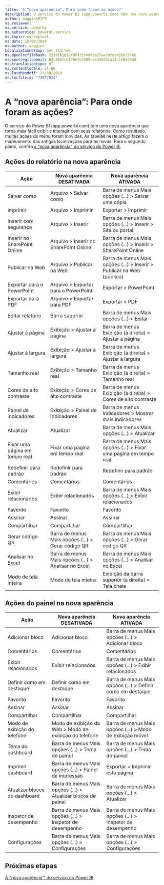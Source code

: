 ```yaml
---
title: 'A “nova aparência”: Para onde foram as ações?'
description: O serviço do Power BI (app.powerbi.com) tem uma nova aparência e muitas ações foram movidas. Este artigo possui tabelas com mapeamento de antigas localizações para as novas.
author: maggiesMSFT
ms.reviewer: ''
ms.service: powerbi
ms.subservice: powerbi-service
ms.topic: conceptual
ms.date: 10/08/2019
ms.author: maggies
LocalizationGroup: Get started
ms.openlocfilehash: 2216fb2b18fd0f35fe9ece25ae2bfeea26672a66
ms.sourcegitcommit: 64c860fcbf2969bf089cec358331a1fc1e0d39a8
ms.translationtype: HT
ms.contentlocale: pt-BR
ms.lasthandoff: 11/09/2019
ms.locfileid: "73872034"
---
```

# <a name="the-new-look-where-did-the-actions-go"></a>A “nova aparência”: Para onde foram as ações?

O serviço do Power BI (app.powerbi.com) tem uma nova aparência que torna mais fácil exibir e interagir com seus relatórios. Como resultado, muitas ações do menu foram movidas. As tabelas neste artigo fazem o mapeamento das antigas localizações para as novas. Para o segundo plano, confira [a "nova aparência" do serviço do Power BI](service-new-look.md).

## <a name="report-actions-in-the-new-look"></a>Ações do relatório na nova aparência

|Ação  |Nova aparência DESATIVADA  |Nova aparência ATIVADA  |
|---------|---------|---------|
| Salvar como | Arquivo > Salvar como  | Barra de menus Mais opções (...) > Salvar uma cópia |
| Imprimir | Arquivo > Imprimir | Exportar > Imprimir |
| Inserir com segurança | Arquivo > Inserir | Barra de menus Mais opções (...) > Inserir > Site ou portal |
| Inserir no SharePoint Online | Arquivo > Inserir no SharePoint Online | Barra de menus Mais opções (...) > Inserir > SharePoint Online |
| Publicar na Web | Arquivo > Publicar na Web | Barra de menus Mais opções (...) > Inserir > Publicar na Web (público) |
| Exportar para o PowerPoint | Arquivo > Exportar para o PowerPoint | Exportar > PowerPoint |
| Exportar para PDF | Arquivo > Exportar para PDF | Exportar > PDF |
|Editar relatório  | Barra superior   | Barra de menus Mais opções (...) > Editar |
| Ajustar à página | Exibição > Ajustar à página | Barra de menus Exibição (à direita) > Ajustar à página |
| Ajustar à largura | Exibição > Ajustar à largura | Barra de menus Exibição (à direita) > Ajustar à largura |
| Tamanho real | Exibição > Tamanho real | Barra de menus Exibição (à direita) > Tamanho real |
| Cores de alto contraste | Exibição > Cores de alto contraste | Barra de menus Exibição (à direita) > Cores de alto contraste |
| Painel de indicadores | Exibição > Painel de Indicadores |  Barra de menus Indicadores > Mostrar mais indicadores |
| Atualizar | Atualizar | Barra de menus Mais opções (...) > Atualizar |
| Fixar uma página em tempo real | Fixar uma página em tempo real | Barra de menus Mais opções (...) > Fixar uma página em tempo real |
| Redefinir para padrão | Redefinir para padrão | Redefinir para padrão |
| Comentários | Comentários | Comentários |
| Exibir relacionados | Exibir relacionados | Barra de menus Mais opções (...) > Exibir relacionados |
| Favorito | Favorito | Favorito |
| Assinar | Assinar |Assinar |
| Compartilhar | Compartilhar | Compartilhar |
| Gerar código QR | Barra de menus Mais opções (...) > Gerar código QR | Barra de menus Mais opções (...) > Gerar código QR |
| Analisar no Excel | Barra de menus Mais opções (...) > Analisar no Excel | Barra de menus Mais opções (...) > Analisar no Excel |
| Modo de tela inteira | Modo de tela inteira | Exibição da barra superior (à direita) > Tela cheia |

## <a name="dashboard-actions-in-the-new-look"></a>Ações do painel na nova aparência

|Ação  |Nova aparência DESATIVADA  |Nova aparência ATIVADA  |
|---------|---------|---------|
| Adicionar bloco | Adicionar bloco | Barra de menus Mais opções (...) > Adicionar bloco |
| Comentários | Comentários | Comentários |
| Exibir relacionados | Exibir relacionados | Barra de menus Mais opções (...) > Exibir relacionados |
| Definir como em destaque | Definir como em destaque| Barra de menus Mais opções (...) > Definir como em destaque|
| Favorito | Favorito | Favorito |
| Assinar | Assinar |Assinar |
| Compartilhar | Compartilhar | Compartilhar |
| Modo de exibição do telefone | Modo de exibição da Web > Modo de exibição do telefone | Barra de menus Mais opções (...) > Modo de exibição móvel |
| Tema do dashboard | Barra de menus Mais opções (...) > Tema do painel | Barra de menus Mais opções (...) > Tema do painel |
| Imprimir dashboard | Barra de menus Mais opções (...) > Painel de impressão | Exportar > Imprimir esta página |
| Atualizar blocos do dashboard | Barra de menus Mais opções (...) > Atualizar blocos de painel | Barra de menus Mais opções (...) > Atualizar |
| Inspetor de desempenho | Barra de menus Mais opções (...) > Inspetor de desempenho | Barra de menus Mais opções (...) > Inspetor de desempenho |
| Configurações | Barra de menus Mais opções (...) > Configurações | Barra de menus Mais opções (...) > Configurações |

## <a name="next-steps"></a>Próximas etapas

[A "nova aparência"' do serviço do Power BI](service-new-look.md)
